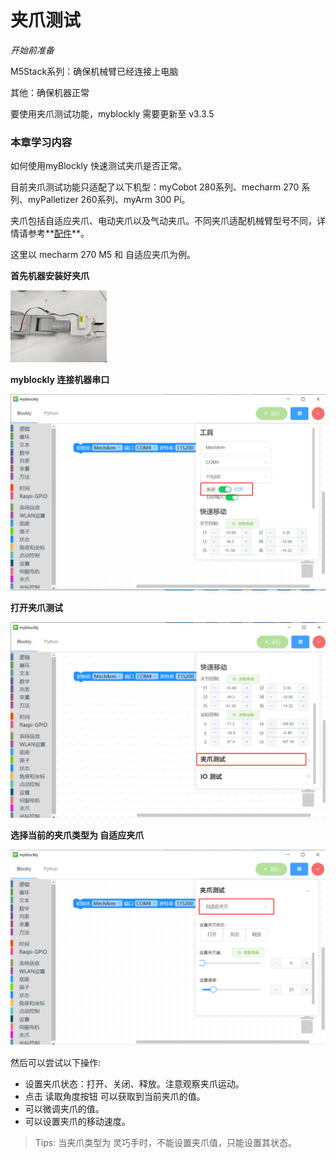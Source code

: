 # 夹爪测试

<i>开始前准备</i>

M5Stack系列：确保机械臂已经连接上电脑

其他：确保机器正常

要使用夹爪测试功能，myblockly 需要更新至 v3.3.5



### 本章学习内容

如何使用myBlockly 快速测试夹爪是否正常。

目前夹爪测试功能只适配了以下机型：myCobot 280系列、mecharm 270 系列、myPalletizer 260系列、myArm 300 Pi。

夹爪包括自适应夹爪、电动夹爪以及气动夹爪。不同夹爪适配机械臂型号不同，详情请参考**[配件](../../4-SupportAndService/Accessories/accessories.md)**。

这里以 mecharm 270 M5 和 自适应夹爪为例。



**首先机器安装好夹爪**

<img src="../../../../resources\3-FunctionsAndApplications\6.developmentGuide\myBlocklyAndUlFlow\myblocklyTutorials\jawtest/connect_gripper.jpg" style="zoom: 15%;" />



**myblockly 连接机器串口** 

<img src="../../../../resources\3-FunctionsAndApplications\6.developmentGuide\myBlocklyAndUlFlow\myblocklyTutorials\jawtest/connect.png" style="zoom: 80%;" />



**打开夹爪测试**

<img src="../../../../resources\3-FunctionsAndApplications\6.developmentGuide\myBlocklyAndUlFlow\myblocklyTutorials\jawtest/open_girpper_test.png" style="zoom: 80%;" />





**选择当前的夹爪类型为 自适应夹爪**

<img src="../../../../resources\3-FunctionsAndApplications\6.developmentGuide\myBlocklyAndUlFlow\myblocklyTutorials\jawtest/gripper_type.png" style="zoom: 80%;" />



然后可以尝试以下操作:

- 设置夹爪状态：打开、关闭、释放。注意观察夹爪运动。
- 点击 读取角度按钮 可以获取到当前夹爪的值。
- 可以微调夹爪的值。
- 可以设置夹爪的移动速度。



> Tips:  当夹爪类型为 灵巧手时，不能设置夹爪值，只能设置其状态。











